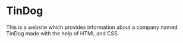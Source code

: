 # TinDog
This is  a website which provides information about a company named TinDog made with the help of HTML and CSS.
